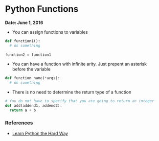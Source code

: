 # Python Functions

**Date: June 1, 2016**

- You can assign functions to variables
```py
def function1():
  # do something
  
function2 = function1
```
- You can have a function with infinite arity. Just prepent an asterisk before the variable
```py
def function_name(*args):
  # do something
```

- There is no need to determine the return type of a function
```py
# You do not have to specify that you are going to return an integer
def add(addend1, addend2):
  return a + b
```

### References
- [Learn Python the Hard Way](http://learnpythonthehardway.org/book/)
